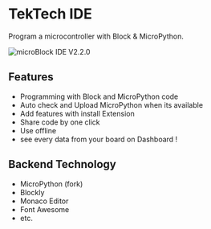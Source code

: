 # TekTech IDE

Program a microcontroller with Block &amp; MicroPython.

<img src="https://i.ibb.co/R3BypWc/micro-Block-IDE-V2-2-0.png" alt="microBlock IDE V2.2.0" border="0">

## Features

 * Programming with Block and MicroPython code
 * Auto check and Upload MicroPython when its available
 * Add features with install Extension
 * Share code by one click
 * Use offline
 * see every data from your board on Dashboard !
 
## Backend Technology

 * MicroPython (fork)
 * Blockly
 * Monaco Editor
 * Font Awesome
 * etc.
 
